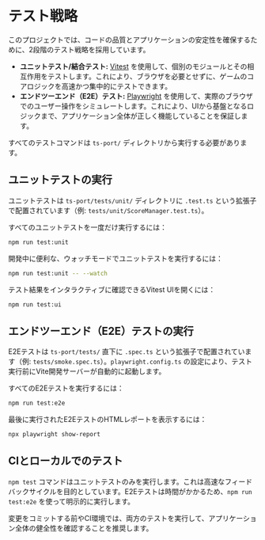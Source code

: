 # テスト戦略

このプロジェクトでは、コードの品質とアプリケーションの安定性を確保するために、2段階のテスト戦略を採用しています。

- **ユニットテスト/結合テスト:** [Vitest](https://vitest.dev/) を使用して、個別のモジュールとその相互作用をテストします。これにより、ブラウザを必要とせずに、ゲームのコアロジックを高速かつ集中的にテストできます。
- **エンドツーエンド（E2E）テスト:** [Playwright](https://playwright.dev/) を使用して、実際のブラウザでのユーザー操作をシミュレートします。これにより、UIから基盤となるロジックまで、アプリケーション全体が正しく機能していることを保証します。

すべてのテストコマンドは `ts-port/` ディレクトリから実行する必要があります。

## ユニットテストの実行

ユニットテストは `ts-port/tests/unit/` ディレクトリに `.test.ts` という拡張子で配置されています（例: `tests/unit/ScoreManager.test.ts`）。

すべてのユニットテストを一度だけ実行するには：
```bash
npm run test:unit
```

開発中に便利な、ウォッチモードでユニットテストを実行するには：
```bash
npm run test:unit -- --watch
```

テスト結果をインタラクティブに確認できるVitest UIを開くには：
```bash
npm run test:ui
```

## エンドツーエンド（E2E）テストの実行

E2Eテストは `ts-port/tests/` 直下に `.spec.ts` という拡張子で配置されています（例: `tests/smoke.spec.ts`）。`playwright.config.ts` の設定により、テスト実行前にVite開発サーバーが自動的に起動します。

すべてのE2Eテストを実行するには：
```bash
npm run test:e2e
```

最後に実行されたE2EテストのHTMLレポートを表示するには：
```bash
npx playwright show-report
```

## CIとローカルでのテスト

`npm test` コマンドはユニットテストのみを実行します。これは高速なフィードバックサイクルを目的としています。E2Eテストは時間がかかるため、`npm run test:e2e` を使って明示的に実行します。

変更をコミットする前やCI環境では、両方のテストを実行して、アプリケーション全体の健全性を確認することを推奨します。
